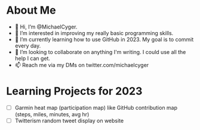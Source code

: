 # About Me
- 👋 Hi, I’m @MichaelCyger.
- 👀 I’m interested in improving my really basic programming skills.
- 🌱 I’m currently learning how to use GitHub in 2023. My goal is to commit every day.
- 💞️ I’m looking to collaborate on anything I'm writing. I could use all the help I can get.
- 📫 Reach me via my DMs on twitter.com/michaelcyger

# Learning Projects for 2023
- [ ] Garmin heat map (participation map) like GitHub contribution map (steps, miles, minutes, avg hr)
- [ ] Twitterism random tweet display on website
